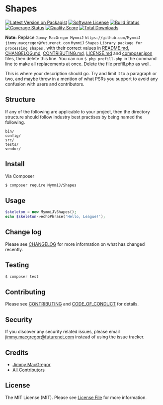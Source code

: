 # Shapes

[![Latest Version on Packagist][ico-version]][link-packagist]
[![Software License][ico-license]](LICENSE.md)
[![Build Status][ico-travis]][link-travis]
[![Coverage Status][ico-scrutinizer]][link-scrutinizer]
[![Quality Score][ico-code-quality]][link-code-quality]
[![Total Downloads][ico-downloads]][link-downloads]

**Note:** Replace ```Jimmy MacGregor``` ```MymmiJ``` ```https://github.com/MymmiJ``` ```jimmy.macgregor@futurenet.com``` ```MymmiJ``` ```Shapes``` ```Library package for processing shapes.``` with their correct values in [README.md](README.md), [CHANGELOG.md](CHANGELOG.md), [CONTRIBUTING.md](CONTRIBUTING.md), [LICENSE.md](LICENSE.md) and [composer.json](composer.json) files, then delete this line. You can run `$ php prefill.php` in the command line to make all replacements at once. Delete the file prefill.php as well.

This is where your description should go. Try and limit it to a paragraph or two, and maybe throw in a mention of what
PSRs you support to avoid any confusion with users and contributors.

## Structure

If any of the following are applicable to your project, then the directory structure should follow industry best practises by being named the following.

```
bin/        
config/
src/
tests/
vendor/
```


## Install

Via Composer

``` bash
$ composer require MymmiJ/Shapes
```

## Usage

``` php
$skeleton = new MymmiJ\Shapes();
echo $skeleton->echoPhrase('Hello, League!');
```

## Change log

Please see [CHANGELOG](CHANGELOG.md) for more information on what has changed recently.

## Testing

``` bash
$ composer test
```

## Contributing

Please see [CONTRIBUTING](CONTRIBUTING.md) and [CODE_OF_CONDUCT](CODE_OF_CONDUCT.md) for details.

## Security

If you discover any security related issues, please email jimmy.macgregor@futurenet.com instead of using the issue tracker.

## Credits

- [Jimmy MacGregor][link-author]
- [All Contributors][link-contributors]

## License

The MIT License (MIT). Please see [License File](LICENSE.md) for more information.

[ico-version]: https://img.shields.io/packagist/v/MymmiJ/Shapes.svg?style=flat-square
[ico-license]: https://img.shields.io/badge/license-MIT-brightgreen.svg?style=flat-square
[ico-travis]: https://img.shields.io/travis/MymmiJ/Shapes/master.svg?style=flat-square
[ico-scrutinizer]: https://img.shields.io/scrutinizer/coverage/g/MymmiJ/Shapes.svg?style=flat-square
[ico-code-quality]: https://img.shields.io/scrutinizer/g/MymmiJ/Shapes.svg?style=flat-square
[ico-downloads]: https://img.shields.io/packagist/dt/MymmiJ/Shapes.svg?style=flat-square

[link-packagist]: https://packagist.org/packages/MymmiJ/Shapes
[link-travis]: https://travis-ci.org/MymmiJ/Shapes
[link-scrutinizer]: https://scrutinizer-ci.com/g/MymmiJ/Shapes/code-structure
[link-code-quality]: https://scrutinizer-ci.com/g/MymmiJ/Shapes
[link-downloads]: https://packagist.org/packages/MymmiJ/Shapes
[link-author]: https://github.com/MymmiJ
[link-contributors]: ../../contributors
